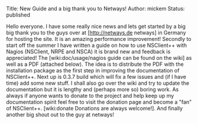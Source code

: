 Title: New Guide and a big thank you to Netways!
Author: mickem
Status: published

Hello everyone. I have some really nice news and lets get started by a
big big thank you to the guys over at \[http://netways.de netways\] in
Germany for hosting the site. It is an amazing performance improvement!
Secondly to start off the summer I have written a guide on how to use
NSClient++ with Nagios (NSClient, NRPE and NSCA) it is brand new and
feedback is appreciated! The \[wiki:doc/usage/nagios guide can be found
on the wiki\] as well as a PDF (attached below). The idea is to
distribute the PDF with the installation package as the first step in
improving the documentation of NSClient++. Next up is 0.3.7 build which
will fix a few issues and (if I have time) add some new stuff. I shall
also go over the wiki and try to update the documentation but it is
lengthy and (perhaps more so) boring work. As always if anyone wants to
donate to the project and help keep up my documentation spirit feel free
to visit the donation page and become a "fan" of NSClient++.
\[wiki:donate Donations are always welcome!\]. And finally another big
shout out to the guy at netways!
